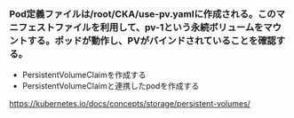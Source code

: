 ### Pod定義ファイルは/root/CKA/use-pv.yamlに作成される。このマニフェストファイルを利用して、pv-1という永続ボリュームをマウントする。ポッドが動作し、PVがバインドされていることを確認する。

- PersistentVolumeClaimを作成する
- PersistentVolumeClaimと連携したpodを作成する


https://kubernetes.io/docs/concepts/storage/persistent-volumes/
